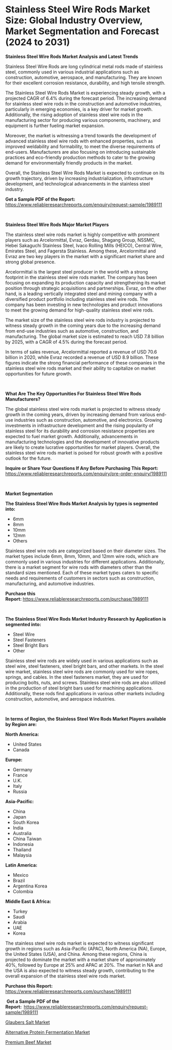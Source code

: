 <p><h1>Stainless Steel Wire Rods Market Size: Global Industry Overview, Market Segmentation and Forecast (2024 to 2031)</h1></p><p><strong>Stainless Steel Wire Rods Market Analysis and Latest Trends</strong></p>
<p><p>Stainless Steel Wire Rods are long cylindrical metal rods made of stainless steel, commonly used in various industrial applications such as construction, automotive, aerospace, and manufacturing. They are known for their excellent corrosion resistance, durability, and high tensile strength.</p><p>The Stainless Steel Wire Rods Market is experiencing steady growth, with a projected CAGR of 6.4% during the forecast period. The increasing demand for stainless steel wire rods in the construction and automotive industries, particularly in emerging economies, is a key driver for market growth. Additionally, the rising adoption of stainless steel wire rods in the manufacturing sector for producing various components, machinery, and equipment is further fueling market expansion.</p><p>Moreover, the market is witnessing a trend towards the development of advanced stainless steel wire rods with enhanced properties, such as improved weldability and formability, to meet the diverse requirements of end-users. Manufacturers are also focusing on introducing sustainable practices and eco-friendly production methods to cater to the growing demand for environmentally friendly products in the market.</p><p>Overall, the Stainless Steel Wire Rods Market is expected to continue on its growth trajectory, driven by increasing industrialization, infrastructure development, and technological advancements in the stainless steel industry.</p></p>
<p><strong>Get a Sample PDF of the Report:&nbsp;</strong> <a href="https://www.reliableresearchreports.com/enquiry/request-sample/1989111">https://www.reliableresearchreports.com/enquiry/request-sample/1989111</a></p>
<p>&nbsp;</p>
<p><strong>Stainless Steel Wire Rods Major Market Players</strong></p>
<p><p>The stainless steel wire rods market is highly competitive with prominent players such as Arcelormittal, Evraz, Gerdau, Shagang Group, NSSMC, Hebei Sakaguchi Stainless Steel, Ivaco Rolling Mills (HEICO), Central Wire, Emirates Steel, and Fagersta Stainless. Among these, Arcelormittal and Evraz are two key players in the market with a significant market share and strong global presence.</p><p>Arcelormittal is the largest steel producer in the world with a strong footprint in the stainless steel wire rods market. The company has been focusing on expanding its production capacity and strengthening its market position through strategic acquisitions and partnerships. Evraz, on the other hand, is a leading vertically integrated steel and mining company with a diversified product portfolio including stainless steel wire rods. The company has been investing in new technologies and product innovations to meet the growing demand for high-quality stainless steel wire rods.</p><p>The market size of the stainless steel wire rods industry is projected to witness steady growth in the coming years due to the increasing demand from end-use industries such as automotive, construction, and manufacturing. The global market size is estimated to reach USD 7.8 billion by 2025, with a CAGR of 4.5% during the forecast period.</p><p>In terms of sales revenue, Arcelormittal reported a revenue of USD 70.6 billion in 2020, while Evraz recorded a revenue of USD 8.9 billion. These figures indicate the strong financial performance of these companies in the stainless steel wire rods market and their ability to capitalize on market opportunities for future growth.</p></p>
<p>&nbsp;</p>
<p><strong>What Are The Key Opportunities For Stainless Steel Wire Rods Manufacturers?</strong></p>
<p><p>The global stainless steel wire rods market is projected to witness steady growth in the coming years, driven by increasing demand from various end-use industries such as construction, automotive, and electronics. Growing investments in infrastructure development and the rising popularity of stainless steel for its durability and corrosion resistance properties are expected to fuel market growth. Additionally, advancements in manufacturing technologies and the development of innovative products are likely to create lucrative opportunities for market players. Overall, the stainless steel wire rods market is poised for robust growth with a positive outlook for the future.</p></p>
<p><strong>Inquire or Share Your Questions If Any Before Purchasing This Report:</strong> <a href="https://www.reliableresearchreports.com/enquiry/pre-order-enquiry/1989111">https://www.reliableresearchreports.com/enquiry/pre-order-enquiry/1989111</a></p>
<p>&nbsp;</p>
<p><strong>Market Segmentation</strong></p>
<p><strong>The Stainless Steel Wire Rods Market Analysis by types is segmented into:</strong></p>
<p><ul><li>6mm</li><li>8mm</li><li>10mm</li><li>12mm</li><li>Others</li></ul></p>
<p><p>Stainless steel wire rods are categorized based on their diameter sizes. The market types include 6mm, 8mm, 10mm, and 12mm wire rods, which are commonly used in various industries for different applications. Additionally, there is a market segment for wire rods with diameters other than the standard sizes mentioned. Each of these market types caters to specific needs and requirements of customers in sectors such as construction, manufacturing, and automotive industries.</p></p>
<p><strong>Purchase this Report:&nbsp;</strong><a href="https://www.reliableresearchreports.com/purchase/1989111">https://www.reliableresearchreports.com/purchase/1989111</a></p>
<p>&nbsp;</p>
<p><strong>The Stainless Steel Wire Rods Market Industry Research by Application is segmented into:</strong></p>
<p><ul><li>Steel Wire</li><li>Steel Fasteners</li><li>Steel Bright Bars</li><li>Other</li></ul></p>
<p><p>Stainless steel wire rods are widely used in various applications such as steel wire, steel fasteners, steel bright bars, and other markets. In the steel wire market, stainless steel wire rods are commonly used for wire ropes, springs, and cables. In the steel fasteners market, they are used for producing bolts, nuts, and screws. Stainless steel wire rods are also utilized in the production of steel bright bars used for machining applications. Additionally, these rods find applications in various other markets including construction, automotive, and aerospace industries.</p></p>
<p>&nbsp;</p>
<p><strong>In terms of Region, the Stainless Steel Wire Rods Market Players available by Region are:</strong></p>
<p>
    <p> <strong> North America: </strong>
        <ul>
            <li>United States</li>
            <li>Canada</li>
        </ul>
        </p> 
    <p> <strong> Europe: </strong>
        <ul>
            <li>Germany</li>
            <li>France</li>
            <li>U.K.</li>
            <li>Italy</li>
            <li>Russia</li>
        </ul>
        </p> 
    <p> <strong> Asia-Pacific: </strong>
        <ul>
            <li>China</li>
            <li>Japan</li>
            <li>South Korea</li>
            <li>India</li>
            <li>Australia</li>
            <li>China Taiwan</li>
            <li>Indonesia</li>
            <li>Thailand</li>
            <li>Malaysia</li>
        </ul>
        </p> 
    <p> <strong> Latin America: </strong>
        <ul>
            <li>Mexico</li>
            <li>Brazil</li>
            <li>Argentina Korea</li>
            <li>Colombia</li>
        </ul>
        </p> 
    <p> <strong> Middle East & Africa: </strong>
        <ul>
            <li>Turkey</li>
            <li>Saudi</li>
            <li>Arabia</li>
            <li>UAE</li>
            <li>Korea</li>
        </ul>
    </p>
    </p>
<p><p>The stainless steel wire rods market is expected to witness significant growth in regions such as Asia-Pacific (APAC), North America (NA), Europe, the United States (USA), and China. Among these regions, China is projected to dominate the market with a market share of approximately 40%, followed by Europe at 25% and APAC at 20%. The market in NA and the USA is also expected to witness steady growth, contributing to the overall expansion of the stainless steel wire rods market.</p></p>
<p><strong>Purchase this Report: </strong><a href="https://www.reliableresearchreports.com/purchase/1989111">https://www.reliableresearchreports.com/purchase/1989111</a></p>
<p>&nbsp;<strong>Get a Sample PDF of the Report:&nbsp;&nbsp;</strong><a href="https://www.reliableresearchreports.com/enquiry/request-sample/1989111">https://www.reliableresearchreports.com/enquiry/request-sample/1989111</a></p>
<p><strong></strong></p>
<p><p><a href="https://github.com/JameTravis/Market-Research-Report-List-4/blob/main/glaubers-salt-market.md">Glaubers Salt Market</a></p><p><a href="https://view.publitas.com/reportprime-1/alternative-protein-fermentation-market-with-the-goal-of-estimating-the-market-size-and-future-growth-potential-of-various-market-segments-based-on-component-applications-end-user-and-region/">Alternative Protein Fermentation Market</a></p><p><a href="https://view.publitas.com/reportprime-1/premium-beef-market-analysis-examines-its-scope-on-growth-opportunities-and-forecasted-trends-spanning-from-2024-to-2031/">Premium Beef Market</a></p></p>